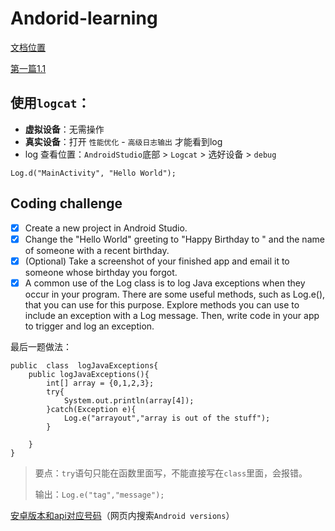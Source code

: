 # Andorid-learning
[文档位置](https://developer.android.com/courses/fundamentals-training/toc-v2)

[第一篇1.1](https://codelabs.developers.google.com/codelabs/android-training-hello-world/index.html?index=..%2F..%2Fandroid-training#7)

## 使用`logcat`：
* **虚拟设备**：无需操作
* **真实设备**：打开 `性能优化` - `高级日志输出` 才能看到log
* log 查看位置：`AndroidStudio`底部 > `Logcat` > 选好设备 > `debug`

```
Log.d("MainActivity", "Hello World"); 
```

## Coding challenge
- [x] Create a new project in Android Studio.
- [x] Change the "Hello World" greeting to "Happy Birthday to " and the name of someone with a recent birthday.
- [x] (Optional) Take a screenshot of your finished app and email it to someone whose birthday you forgot.
- [x] A common use of the Log class is to log Java exceptions when they occur in your program. There are some useful methods, such as Log.e(), that you can use for this purpose. Explore methods you can use to include an exception with a Log message. Then, write code in your app to trigger and log an exception.

最后一题做法：
```
public  class  logJavaExceptions{
    public logJavaExceptions(){
        int[] array = {0,1,2,3};
        try{
            System.out.println(array[4]);
        }catch(Exception e){
            Log.e("arrayout","array is out of the stuff");
        }

    }
}
```
> 要点：`try`语句只能在函数里面写，不能直接写在`class`里面，会报错。
> 
> 输出：`Log.e("tag","message");`
> 
[安卓版本和api对应号码](https://google-developer-training.github.io/android-developer-fundamentals-course-concepts-v2/unit-1-get-started/lesson-1-build-your-first-app/1-0-c-introduction-to-android/1-0-c-introduction-to-android.html)（网页内搜索`Android versions`）

